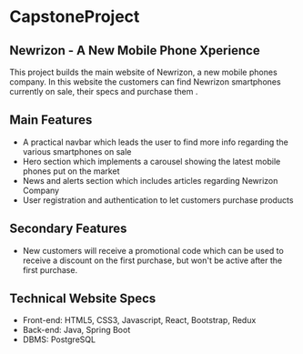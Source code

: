 # CapstoneProject
 
Newrizon - A New Mobile Phone Xperience
---
This project builds the main website of Newrizon, a new mobile phones company. In this website the customers can find Newrizon smartphones currently on sale, their specs and purchase them .

Main Features
---
* A practical navbar which leads the user to find more info regarding the various smartphones on sale 
* Hero section which implements a carousel showing the latest mobile phones put on the market
* News and alerts section which includes articles regarding Newrizon Company
* User registration and authentication to let customers purchase products

Secondary Features
---
* New customers will receive a promotional code which can be used to receive a discount on the first purchase, but won't be      active after the first purchase.

Technical Website Specs
---
* Front-end: HTML5, CSS3, Javascript, React, Bootstrap, Redux
* Back-end: Java, Spring Boot
* DBMS: PostgreSQL
 
